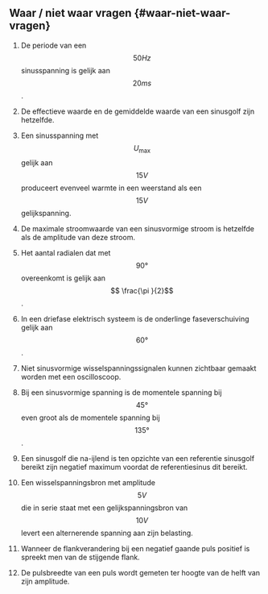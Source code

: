 ## Waar / niet waar vragen {#waar-niet-waar-vragen}

1.  De periode van een $$ 50 Hz$$ sinusspanning is gelijk aan $$ 20 ms$$ .

2.  De effectieve waarde en de gemiddelde waarde van een sinusgolf zijn hetzelfde.

3.  Een sinusspanning met $$ {U}_{\mathrm{max}}$$ gelijk aan $$ 15V$$ produceert evenveel warmte in een weerstand als een $$ 15 V $$ gelijkspanning.

4.  De maximale stroomwaarde van een sinusvormige stroom is hetzelfde als de amplitude van deze stroom.

5.  Het aantal radialen dat met $$ 90°$$ overeenkomt is gelijk aan $$ \frac{\pi }{2}$$ .

6.  In een driefase elektrisch systeem is de onderlinge faseverschuiving gelijk aan $$ 60°$$ .

7.  Niet sinusvormige wisselspanningssignalen kunnen zichtbaar gemaakt worden met een oscilloscoop.

8.  Bij een sinusvormige spanning is de momentele spanning bij $$ 45°$$ even groot als de momentele spanning bij $$ 135°$$ .

9.  Een sinusgolf die na-ijlend is ten opzichte van een referentie sinusgolf bereikt zijn negatief maximum voordat de referentiesinus dit bereikt.

10.  Een wisselspanningsbron met amplitude $$ 5 V$$ die in serie staat met een gelijkspanningsbron van $$ 10 V$$ levert een alternerende spanning aan zijn belasting.

11.  Wanneer de flankverandering bij een negatief gaande puls positief is spreekt men van de stijgende flank.

12.  De pulsbreedte van een puls wordt gemeten ter hoogte van de helft van zijn amplitude.